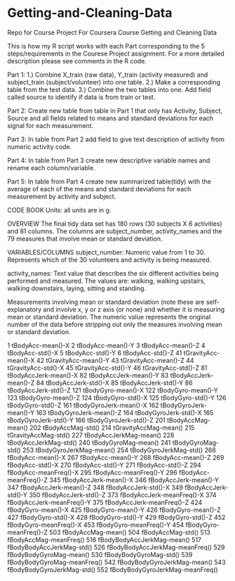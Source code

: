 # Getting-and-Cleaning-Data
Repo for Course Project For Coursera Course Getting and Cleaning Data


This is how my R script works with each Part corresponding to the 5 steps/requirements in the Courese Project assignment.  For a more detailed description please see comments in the R code.

Part 1:
1.)	Combine X_train  (raw data), Y_train (activity measured) and subject_train (subject/volunteer) into one table.
2.)	Make a corresponding  table from the test data. 
3.)	Combine the two tables into one.  Add field called source to identify if data is from train or test.

Part 2:
Create new table from table in Part 1 that only has Activity, Subject, Source and all fields related to means and standard deviations for each signal for each measurement.

Part 3:
In table from Part 2 add field to give text description of activity from numeric activity code.

Part 4:
In table from Part 3 create new descriptive variable names and rename each column/variable.

Part 5:
In table from Part 4 create new summarized table(tidy) with the average of each of the means and standard deviations for each measurement by activity and subject.

CODE BOOK
Units: all units are in g.

OVERVIEW
The final tidy data set has 180 rows (30 subjects X 6 activities) and 81 columns.  The columns are subject_number, activity_names and the 79 measures that involve mean or standard deviation.

VARIABLES/COLUMNS
subject_number: Numeric value from 1 to 30.  Represents which of the 30 volunteers and activity is being measured.

activity_names: Text value that describes the six different activities being performed and measured.  The values are: walking, walking upstairs, walking downstairs, laying, sitting and standing.

Measurements involving mean or standard deviation (note these are self-explanatory and involve x, y or z axis (or none) and 
whether it is measuring mean or standard deviation.  The numeric value represents the original number of the data before stripping out only the measures involving mean or standard deviation.

1 tBodyAcc-mean()-X
2 tBodyAcc-mean()-Y
3 tBodyAcc-mean()-Z
4 tBodyAcc-std()-X
5 tBodyAcc-std()-Y
6 tBodyAcc-std()-Z
41 tGravityAcc-mean()-X
42 tGravityAcc-mean()-Y
43 tGravityAcc-mean()-Z
44 tGravityAcc-std()-X
45 tGravityAcc-std()-Y
46 tGravityAcc-std()-Z
81 tBodyAccJerk-mean()-X
82 tBodyAccJerk-mean()-Y
83 tBodyAccJerk-mean()-Z
84 tBodyAccJerk-std()-X
85 tBodyAccJerk-std()-Y
86 tBodyAccJerk-std()-Z
121 tBodyGyro-mean()-X
122 tBodyGyro-mean()-Y
123 tBodyGyro-mean()-Z
124 tBodyGyro-std()-X
125 tBodyGyro-std()-Y
126 tBodyGyro-std()-Z
161 tBodyGyroJerk-mean()-X
162 tBodyGyroJerk-mean()-Y
163 tBodyGyroJerk-mean()-Z
164 tBodyGyroJerk-std()-X
165 tBodyGyroJerk-std()-Y
166 tBodyGyroJerk-std()-Z
201 tBodyAccMag-mean()
202 tBodyAccMag-std()
214 tGravityAccMag-mean()
215 tGravityAccMag-std()
227 tBodyAccJerkMag-mean()
228 tBodyAccJerkMag-std()
240 tBodyGyroMag-mean()
241 tBodyGyroMag-std()
253 tBodyGyroJerkMag-mean()
254 tBodyGyroJerkMag-std()
266 fBodyAcc-mean()-X
267 fBodyAcc-mean()-Y
268 fBodyAcc-mean()-Z
269 fBodyAcc-std()-X
270 fBodyAcc-std()-Y
271 fBodyAcc-std()-Z
294 fBodyAcc-meanFreq()-X
295 fBodyAcc-meanFreq()-Y
296 fBodyAcc-meanFreq()-Z
345 fBodyAccJerk-mean()-X
346 fBodyAccJerk-mean()-Y
347 fBodyAccJerk-mean()-Z
348 fBodyAccJerk-std()-X
349 fBodyAccJerk-std()-Y
350 fBodyAccJerk-std()-Z
373 fBodyAccJerk-meanFreq()-X
374 fBodyAccJerk-meanFreq()-Y
375 fBodyAccJerk-meanFreq()-Z
424 fBodyGyro-mean()-X
425 fBodyGyro-mean()-Y
426 fBodyGyro-mean()-Z
427 fBodyGyro-std()-X
428 fBodyGyro-std()-Y
429 fBodyGyro-std()-Z
452 fBodyGyro-meanFreq()-X
453 fBodyGyro-meanFreq()-Y
454 fBodyGyro-meanFreq()-Z
503 fBodyAccMag-mean()
504 fBodyAccMag-std()
513 fBodyAccMag-meanFreq()
516 fBodyBodyAccJerkMag-mean()
517 fBodyBodyAccJerkMag-std()
526 fBodyBodyAccJerkMag-meanFreq()
529 fBodyBodyGyroMag-mean()
530 fBodyBodyGyroMag-std()
539 fBodyBodyGyroMag-meanFreq()
542 fBodyBodyGyroJerkMag-mean()
543 fBodyBodyGyroJerkMag-std()
552 fBodyBodyGyroJerkMag-meanFreq()

